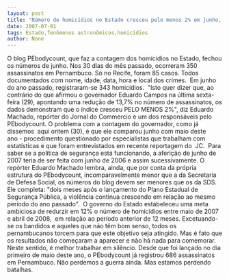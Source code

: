 ```yaml
---
layout: post
title: "Número de homicídios no Estado cresceu pelo menos 2% em junho, batendo nos 350 assassinatos"
date: 2007-07-01
tags: Estado,fenômenos astronômicos,homicídios
author: None
---
```

O blog PEbodycount, que faz a contagem dos hom&iacute;cidios no Estado, fechou os n&uacute;meros de junho. Nos 30 dias do m&ecirc;s passado, ocorreram 350 assassinatos&nbsp;em Pernambuco. S&oacute; no Recife, foram 85 casos. Todos documentados com nome, idade, data, hora e local dos crimes.&nbsp;
Em junho do ano passado, registraram-se 343 homic&iacute;dios.&nbsp; &quot;Isto quer dizer que, ao contr&aacute;rio do que afirmou o governador Eduardo Campos na &uacute;ltima sexta-feira (29), apontando uma redu&ccedil;&atilde;o de 13,7% no n&uacute;mero de assassinatos, os dados demonstram que o &iacute;ndice cresceu PELO MENOS 2%&quot;, diz Eduardo Machado, rep&oacute;rter do Jornal do Commercio e um dos respons&aacute;veis pelo PEbodycount.
O problema com a contagem do governador, como j&aacute; dissemos&nbsp; aqui ontem (30), &eacute; que ele comparou junho com maio deste ano&nbsp;- procedimento questionado por especialistas que trabalham com estat&iacute;sticas e que foram entrevistados em recente reportagem do&nbsp; JC.&nbsp;
Para saber se a pol&iacute;tica de seguran&ccedil;a est&aacute; funcionando, a aferi&ccedil;&atilde;o de junho de 2007 teria de ser feita com junho de 2006 e assim sucessivamente.
O rep&oacute;rter Eduardo Machado lembra, ainda, que por conta da pr&oacute;pria estrutura do PEbodycount, incomparavelmente menor que a da Secretaria de Defesa Social, os n&uacute;meros do blog devem ser menores que os da SDS. 
Ele completa: &quot;dois meses ap&oacute;s o lan&ccedil;amento do Plano Estadual de Seguran&ccedil;a P&uacute;blica, a viol&ecirc;ncia continua crescendo em rela&ccedil;&atilde;o ao mesmo per&iacute;odo do ano passado&quot;.&nbsp;
O governo do Estado&nbsp;estabeleceu&nbsp;uma meta ambiciosa de redurzir em 12% o n&uacute;mero de homic&iacute;dios entre maio de 2007 e abril de 2008, &nbsp;em rela&ccedil;&atilde;o ao per&iacute;odo anterior de 12 meses. 
Excetuando-se os bandidos e aqueles que n&atilde;o t&ecirc;m bom senso, todos os pernambucanos torcem para que este objetivo seja atingido. Mas &eacute; fato que os resultados n&atilde;o come&ccedil;aram a aparecer e n&atilde;o h&aacute; nada para comemorar. Neste sentido, &eacute; melhor trabalhar em sil&ecirc;ncio.
Desde que foi lan&ccedil;ado no dia primeiro de maio deste ano, o PEbodycount j&aacute; registrou 686 assassinatos em Pernambuco. N&atilde;o perdemos a&nbsp;guerra ainda. Mas estamos perdendo batalhas. 